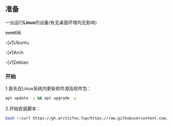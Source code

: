 ## 准备
一台运行**Linux**的设备(有无桌面环境均无影响）

~~centOS~~

-[√]Ubuntu

-[√]Arch

-[√]Debian

### 开始
1.首先在Linux系统内更新软件源及软件包：
```sh
apt update -y && apt upgrade -y
```
2.开始安装脚本：
```bash
bash <(curl https://gh.arcticfox.top/https://raw.githubusercontent.com/ArcticFox520/Yunzai-Bot-Script/main/start)
```
